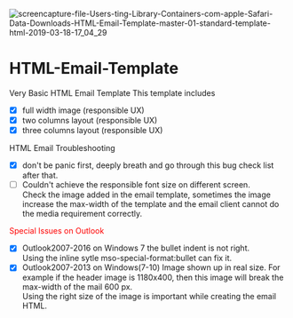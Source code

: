 ![screencapture-file-Users-ting-Library-Containers-com-apple-Safari-Data-Downloads-HTML-Email-Template-master-01-standard-template-html-2019-03-18-17_04_29](https://user-images.githubusercontent.com/2945947/54563641-1bb5b900-49a0-11e9-9b66-48292819a52c.png)
# HTML-Email-Template
Very Basic HTML Email Template
This template includes
- [x] full width image (responsible UX)
- [x] two columns layout (responsible UX)
- [x] three columns layout (responsible UX)

HTML Email Troubleshooting
- [x] don't be panic first, deeply breath and go through this bug check list after that.
- [ ] Couldn't achieve the responsible font size on different screen.<br/>Check the image added in the email template, sometimes the image increase the max-width of the template and the email client cannot do the media requirement correctly.

<span style="color:red;">Special Issues on Outlook</span>
- [x] Outlook2007-2016 on Windows 7 the bullet indent is not right.<br/>  Using the inline sytle mso-special-format:bullet can fix it.
- [x] Outlook2007-2013 on Windows(7-10) Image shown up in real size. For example if the header image is 1180x400, then this image will break the max-width of the mail 600 px. <br/>
  Using the right size of the image is important while creating the email HTML.
